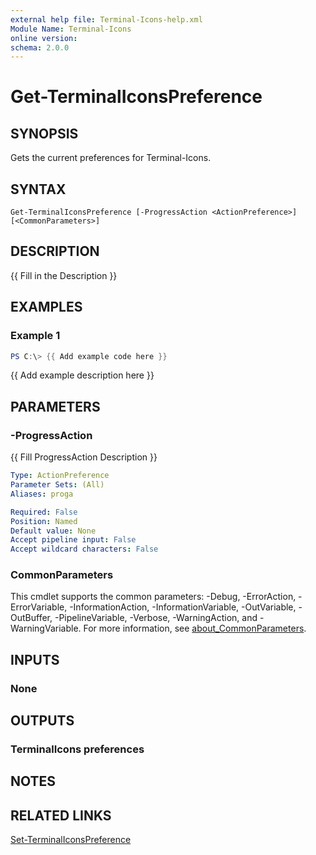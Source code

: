 ```yaml
---
external help file: Terminal-Icons-help.xml
Module Name: Terminal-Icons
online version:
schema: 2.0.0
---
```


# Get-TerminalIconsPreference

## SYNOPSIS
Gets the current preferences for Terminal-Icons.

## SYNTAX

```
Get-TerminalIconsPreference [-ProgressAction <ActionPreference>] [<CommonParameters>]
```

## DESCRIPTION
{{ Fill in the Description }}

## EXAMPLES

### Example 1
```powershell
PS C:\> {{ Add example code here }}
```

{{ Add example description here }}

## PARAMETERS

### -ProgressAction
{{ Fill ProgressAction Description }}

```yaml
Type: ActionPreference
Parameter Sets: (All)
Aliases: proga

Required: False
Position: Named
Default value: None
Accept pipeline input: False
Accept wildcard characters: False
```

### CommonParameters
This cmdlet supports the common parameters: -Debug, -ErrorAction, -ErrorVariable, -InformationAction, -InformationVariable, -OutVariable, -OutBuffer, -PipelineVariable, -Verbose, -WarningAction, and -WarningVariable. For more information, see [about_CommonParameters](http://go.microsoft.com/fwlink/?LinkID=113216).

## INPUTS

### None
## OUTPUTS

### TerminalIcons preferences
## NOTES

## RELATED LINKS

[Set-TerminalIconsPreference]()

